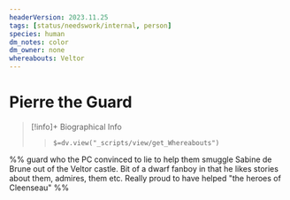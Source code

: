 ```yaml
---
headerVersion: 2023.11.25
tags: [status/needswork/internal, person]
species: human
dm_notes: color
dm_owner: none
whereabouts: Veltor
---
```

# Pierre the Guard
>[!info]+ Biographical Info  
>> `$=dv.view("_scripts/view/get_Whereabouts")`

%% guard who the PC convinced to lie to help them smuggle Sabine de Brune out of the Veltor castle. Bit of a dwarf fanboy in that he likes stories about them, admires, them etc. 
Really proud to have helped "the heroes of Cleenseau"
%%